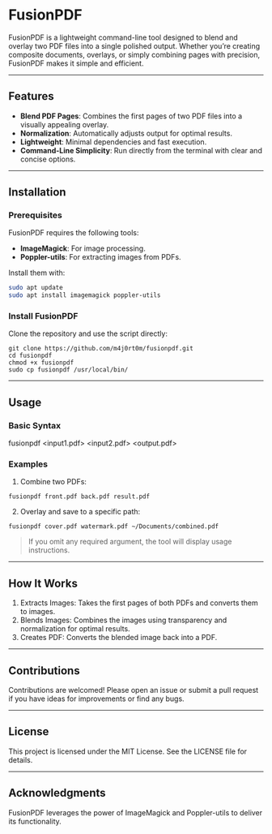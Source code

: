 # FusionPDF

FusionPDF is a lightweight command-line tool designed to blend and overlay two PDF files into a single polished output. Whether you’re creating composite documents, overlays, or simply combining pages with precision, FusionPDF makes it simple and efficient.

---

## Features

- **Blend PDF Pages**: Combines the first pages of two PDF files into a visually appealing overlay.
- **Normalization**: Automatically adjusts output for optimal results.
- **Lightweight**: Minimal dependencies and fast execution.
- **Command-Line Simplicity**: Run directly from the terminal with clear and concise options.

---

## Installation

### Prerequisites

FusionPDF requires the following tools:
- **ImageMagick**: For image processing.
- **Poppler-utils**: For extracting images from PDFs.

Install them with:
```bash
sudo apt update
sudo apt install imagemagick poppler-utils
```

### Install FusionPDF

Clone the repository and use the script directly:

```
git clone https://github.com/m4j0rt0m/fusionpdf.git
cd fusionpdf
chmod +x fusionpdf
sudo cp fusionpdf /usr/local/bin/
```

---

## Usage

### Basic Syntax

fusionpdf <input1.pdf> <input2.pdf> <output.pdf>

### Examples

1. Combine two PDFs:
```
fusionpdf front.pdf back.pdf result.pdf
```
2. Overlay and save to a specific path:
```
fusionpdf cover.pdf watermark.pdf ~/Documents/combined.pdf
```

> If you omit any required argument, the tool will display usage instructions.

---

## How It Works

1. Extracts Images: Takes the first pages of both PDFs and converts them to images.
2. Blends Images: Combines the images using transparency and normalization for optimal results.
3. Creates PDF: Converts the blended image back into a PDF.

---

## Contributions

Contributions are welcomed! Please open an issue or submit a pull request if you have ideas for improvements or find any bugs.

---

## License

This project is licensed under the MIT License. See the LICENSE file for details.

---

## Acknowledgments

FusionPDF leverages the power of ImageMagick and Poppler-utils to deliver its functionality.
